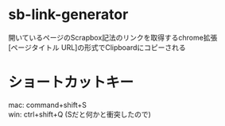 # sb-link-generator  
開いているページのScrapbox記法のリンクを取得するchrome拡張  
[ページタイトル URL]の形式でClipboardにコピーされる  

# ショートカットキー  
mac: command+shift+S  
win: ctrl+shift+Q (Sだと何かと衝突したので)
